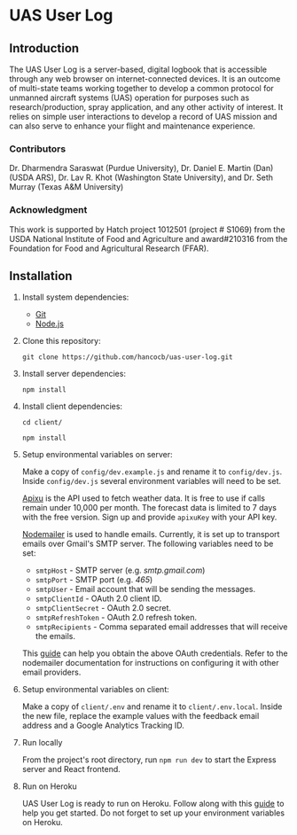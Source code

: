 # UAS User Log
## Introduction
The UAS User Log is a server-based, digital logbook that is accessible through any web browser on internet-connected devices.​ It is an outcome of multi-state teams working together to develop a common protocol for unmanned aircraft systems (UAS) operation for purposes such as research/production, spray application, and any other activity of interest. It ​relies on simple user interactions to develop a record of UAS mission and can also serve to enhance your flight and maintenance experience.​
### Contributors
Dr. Dharmendra Saraswat (Purdue University), Dr. Daniel E. Martin (Dan) (USDA ARS), Dr. Lav R. Khot (Washington State University), and Dr. Seth Murray (Texas A&M University)
### Acknowledgment
This work is supported by Hatch project 1012501 (project # S1069) from the USDA National Institute of Food and Agriculture and award#210316 from the Foundation for Food and Agricultural Research (FFAR).​
## Installation
1. Install system dependencies:
    * [Git](https://git-scm.com/)
    * [Node.js](https://nodejs.org/en/)
2. Clone this repository: 
    
    ```git clone https://github.com/hancocb/uas-user-log.git```
3. Install server dependencies:

    ```npm install```
4. Install client dependencies:

    ```cd client/```
    
    ```npm install```
5. Setup environmental variables on server:

    Make a copy of ```config/dev.example.js``` and rename it to ```config/dev.js```. Inside ```config/dev.js``` several environment variables will need to be set.

    [Apixu](https://www.apixu.com/) is the API used to fetch weather data. It is free to use if calls remain under 10,000 per month. The forecast data is limited to 7 days with the free version. Sign up and provide ```apixuKey``` with your API key.
    
    [Nodemailer](https://nodemailer.com/about/) is used to handle emails. Currently, it is set up to transport emails over Gmail's SMTP server. The following variables need to be set:
    * ```smtpHost``` - SMTP server (e.g. *smtp.gmail.com*)
    * ```smtpPort``` - SMTP port (e.g. *465*)
    * ```smtpUser``` - Email account that will be sending the messages.
    * ```smtpClientId``` - OAuth 2.0 client ID.
    * ```smtpClientSecret``` - OAuth 2.0 secret.
    * ```smtpRefreshToken``` - OAuth 2.0 refresh token.
    * ```smtpRecipients``` - Comma separated email addresses that will receive the emails.

     This [guide](https://medium.com/@RistaSB/use-expressjs-to-send-mails-with-gmail-oauth-2-0-and-nodemailer-d585bba71343) can help you obtain the above OAuth credentials. Refer to the nodemailer documentation for instructions on configuring it with other email providers.
6. Setup environmental variables on client:

    Make a copy of ```client/.env``` and rename it to ```client/.env.local```. Inside the new file, replace the example values with the feedback email address and a Google Analytics Tracking ID.  
6. Run locally

    From the project's root directory, run ```npm run dev``` to start the Express server and React frontend.
7. Run on Heroku

    UAS User Log is ready to run on Heroku. Follow along with this [guide](https://devcenter.heroku.com/articles/getting-started-with-nodejs#set-up) to help you get started. Do not forget to set up your environment variables on Heroku.
